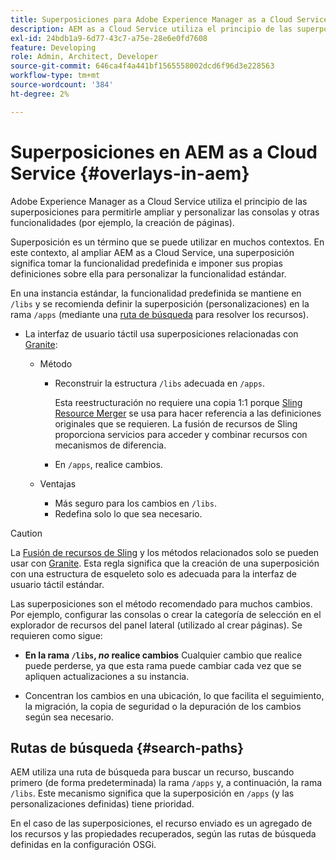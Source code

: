 ```yaml
---
title: Superposiciones para Adobe Experience Manager as a Cloud Service
description: AEM as a Cloud Service utiliza el principio de las superposiciones para permitirle ampliar y personalizar las consolas y otras funcionalidades
exl-id: 24bdb1a9-6d77-43c7-a75e-28e6e0fd7608
feature: Developing
role: Admin, Architect, Developer
source-git-commit: 646ca4f4a441bf1565558002dcd6f96d3e228563
workflow-type: tm+mt
source-wordcount: '384'
ht-degree: 2%

---
```


# Superposiciones en AEM as a Cloud Service {#overlays-in-aem}

Adobe Experience Manager as a Cloud Service utiliza el principio de las superposiciones para permitirle ampliar y personalizar las consolas y otras funcionalidades (por ejemplo, la creación de páginas).

Superposición es un término que se puede utilizar en muchos contextos. En este contexto, al ampliar AEM as a Cloud Service, una superposición significa tomar la funcionalidad predefinida e imponer sus propias definiciones sobre ella para personalizar la funcionalidad estándar.

En una instancia estándar, la funcionalidad predefinida se mantiene en `/libs` y se recomienda definir la superposición (personalizaciones) en la rama `/apps` (mediante una [ruta de búsqueda](#search-paths) para resolver los recursos).

* La interfaz de usuario táctil usa superposiciones relacionadas con [Granite](https://developer.adobe.com/experience-manager/reference-materials/6-5/granite-ui/api/jcr_root/libs/granite/ui/index.html):

   * Método

      * Reconstruir la estructura `/libs` adecuada en `/apps`.

        Esta reestructuración no requiere una copia 1:1 porque [Sling Resource Merger](/help/implementing/developing/introduction/sling-resource-merger.md) se usa para hacer referencia a las definiciones originales que se requieren. La fusión de recursos de Sling proporciona servicios para acceder y combinar recursos con mecanismos de diferencia.

      * En `/apps`, realice cambios.

   * Ventajas

      * Más seguro para los cambios en `/libs`.
      * Redefina solo lo que sea necesario.

>[!CAUTION]
>
>La [Fusión de recursos de Sling](/help/implementing/developing/introduction/sling-resource-merger.md) y los métodos relacionados solo se pueden usar con [Granite](https://developer.adobe.com/experience-manager/reference-materials/6-5/granite-ui/api/jcr_root/libs/granite/ui/index.html). Esta regla significa que la creación de una superposición con una estructura de esqueleto solo es adecuada para la interfaz de usuario táctil estándar.

Las superposiciones son el método recomendado para muchos cambios. Por ejemplo, configurar las consolas o crear la categoría de selección en el explorador de recursos del panel lateral (utilizado al crear páginas). Se requieren como sigue:

* **En la rama `/libs`, *no* realice cambios**
Cualquier cambio que realice puede perderse, ya que esta rama puede cambiar cada vez que se apliquen actualizaciones a su instancia.

* Concentran los cambios en una ubicación, lo que facilita el seguimiento, la migración, la copia de seguridad o la depuración de los cambios según sea necesario.

## Rutas de búsqueda {#search-paths}

AEM utiliza una ruta de búsqueda para buscar un recurso, buscando primero (de forma predeterminada) la rama `/apps` y, a continuación, la rama `/libs`. Este mecanismo significa que la superposición en `/apps` (y las personalizaciones definidas) tiene prioridad.

En el caso de las superposiciones, el recurso enviado es un agregado de los recursos y las propiedades recuperados, según las rutas de búsqueda definidas en la configuración OSGi.
